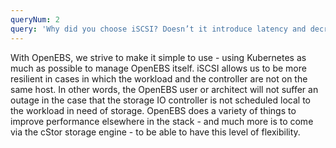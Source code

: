 ```yaml
---
queryNum: 2
query: 'Why did you choose iSCSI? Doesn’t it introduce latency and decrease performance?'
---
```


With OpenEBS, we strive to make it simple to use - using Kubernetes as much as possible to manage OpenEBS itself. iSCSI allows us to be more resilient in cases in which the workload and the controller are not on the same host. In other words, the OpenEBS user or architect will not suffer an outage in the case that the storage IO controller is not scheduled local to the workload in need of storage. OpenEBS does a variety of things to improve performance elsewhere in the stack - and much more is to come via the cStor storage engine - to be able to have this level of flexibility.
